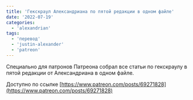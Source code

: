 ```yaml
---
title: 'Гекскраул Александриана по пятой редакции в одном файле'
date: '2022-07-19'
categories:
  - 'alexandrian'
tags:
  - 'перевод'
  - 'justin-alexander'
  - 'patreon'
---
```


Специально для патронов Патреона собрал все статьи по гекскраулу в пятой редакции от Александриана в одном файле.

Доступно по ссылке [https://www.patreon.com/posts/69271828](https://www.patreon.com/posts/69271828)
